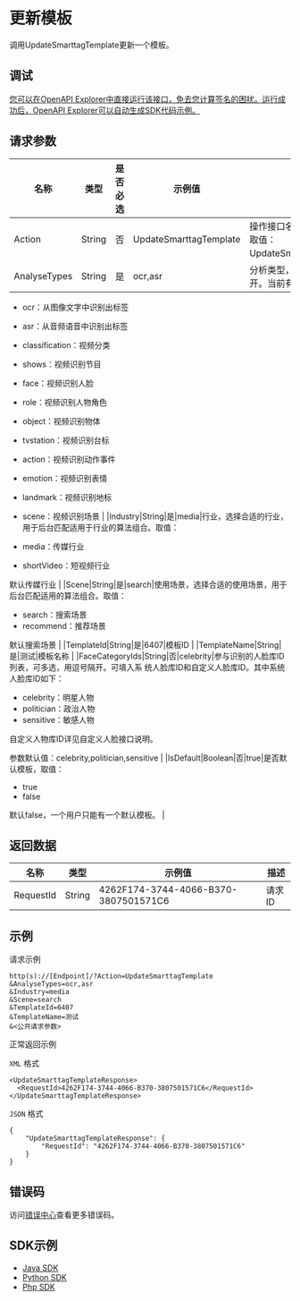 # 更新模板

调用UpdateSmarttagTemplate更新一个模板。

## 调试

[您可以在OpenAPI Explorer中直接运行该接口，免去您计算签名的困扰。运行成功后，OpenAPI Explorer可以自动生成SDK代码示例。](https://api.aliyun.com/#product=Mts&api=UpdateSmarttagTemplate&type=RPC&version=2014-06-18)

## 请求参数

|名称|类型|是否必选|示例值|描述|
|--|--|----|---|--|
|Action|String|否|UpdateSmarttagTemplate|操作接口名，系统规定参数。取值：UpdateSmarttagTemplate。 |
|AnalyseTypes|String|是|ocr,asr|分析类型，可多选，⽤逗号隔开。当前有以下类型：

 -   ocr：从图像⽂字中识别出标签
-   asr：从⾳频语⾳中识别出标签
-   classification：视频分类
-   shows：视频识别节⽬
-   face：视频识别⼈脸
-   role：视频识别⼈物⻆⾊
-   object：视频识别物体
-   tvstation：视频识别台标
-   action：视频识别动作事件
-   emotion：视频识别表情
-   landmark：视频识别地标
-   scene：视频识别场景 |
|Industry|String|是|media|行业，选择合适的行业，用于后台匹配适用于行业的算法组合。取值：

 -   media：传媒⾏业
-   shortVideo：短视频⾏业

 默认传媒⾏业 |
|Scene|String|是|search|使用场景，选择合适的使用场景，用于后台匹配适用的算法组合。取值：

 -   search：搜索场景
-   recommend：推荐场景

 默认搜索场景 |
|TemplateId|String|是|6407|模板ID |
|TemplateName|String|是|测试|模板名称 |
|FaceCategoryIds|String|否|celebrity|参与识别的⼈脸库ID列表，可多选，⽤逗号隔开。可填⼊系 统⼈脸库ID和⾃定义⼈脸库ID。其中系统⼈脸库ID如下：

 -   celebrity：明星⼈物
-   politician：政治⼈物
-   sensitive：敏感⼈物

 ⾃定义⼈物库ID详⻅⾃定义⼈脸接⼝说明。

 参数默认值：celebrity,politician,sensitive |
|IsDefault|Boolean|否|true|是否默认模板，取值：

 -   true
-   false

 默认false，⼀个⽤户只能有⼀个默认模板。 |

## 返回数据

|名称|类型|示例值|描述|
|--|--|---|--|
|RequestId|String|4262F174-3744-4066-B370-3807501571C6|请求ID |

## 示例

请求示例

```
http(s)://[Endpoint]/?Action=UpdateSmarttagTemplate
&AnalyseTypes=ocr,asr
&Industry=media
&Scene=search
&TemplateId=6407
&TemplateName=测试
&<公共请求参数>
```

正常返回示例

`XML` 格式

```
<UpdateSmarttagTemplateResponse>
  <RequestId>4262F174-3744-4066-B370-3807501571C6</RequestId>
</UpdateSmarttagTemplateResponse>
```

`JSON` 格式

```
{
    "UpdateSmarttagTemplateResponse": {
        "RequestId": "4262F174-3744-4066-B370-3807501571C6"
    }
}
```

## 错误码

访问[错误中心](https://error-center.aliyun.com/status/product/Mts)查看更多错误码。

## SDK示例

-   [Java SDK](https://help.aliyun.com/document_detail/188025.html?spm=a2c4g.11186623.6.787.6d547ae0hTPznN)
-   [Python SDK](https://help.aliyun.com/document_detail/188026.html?spm=a2c4g.11186623.6.788.a1e365d1K2YUVh)
-   [Php SDK](https://help.aliyun.com/document_detail/188027.html?spm=a2c4g.11186623.6.789.48ee2658uXrHDL)

